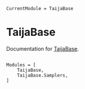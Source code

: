 ```@meta
CurrentModule = TaijaBase
```

# TaijaBase

Documentation for [TaijaBase](https://github.com/JuliaTrustworthyAI/TaijaBase.jl).

```@index
```

```@autodocs
Modules = [
    TaijaBase,
    TaijaBase.Samplers,
]
```
